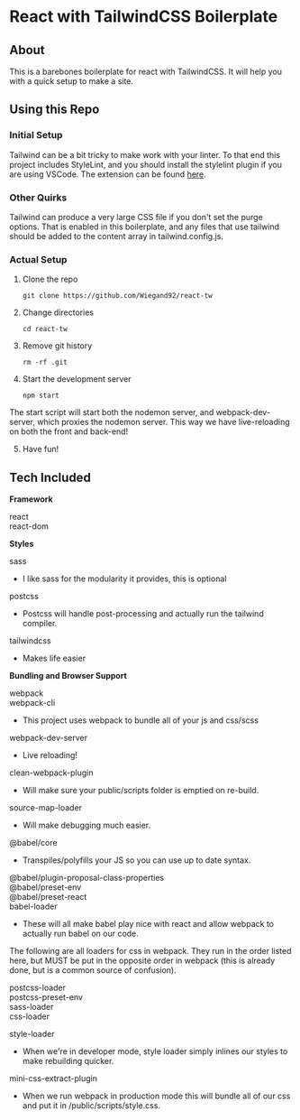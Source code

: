 # React with TailwindCSS Boilerplate

## About

This is a barebones boilerplate for react with TailwindCSS. It will help you with a quick setup to make a site.

## Using this Repo

### **Initial Setup**

Tailwind can be a bit tricky to make work with your linter. To that end this project includes StyleLint, and you should install the stylelint plugin if you are using VSCode. The extension can be found [here](https://marketplace.visualstudio.com/items?itemName=stylelint.vscode-stylelint).

### **Other Quirks**

Tailwind can produce a very large CSS file if you don't set the purge options. That is enabled in this boilerplate, and any files that use tailwind should be added to the content array in tailwind.config.js.

### **Actual Setup**

1. Clone the repo 

    ```git clone https://github.com/Wiegand92/react-tw```

2. Change directories

    ```cd react-tw```

3. Remove git history

    ```rm -rf .git```

4. Start the development server 
    
    ```npm start```

  The start script will start both the nodemon server, and webpack-dev-server, which proxies the nodemon server. This way we have live-reloading on both the front and back-end!

5. Have fun!

## Tech Included


  **Framework**

  react  
  react-dom

  **Styles**

  sass

  - I like sass for the modularity it provides, this is optional 

  postcss

  - Postcss will handle post-processing and actually run the tailwind compiler.

  tailwindcss    

  - Makes life easier


  **Bundling and Browser Support**

  webpack  
  webpack-cli

  - This project uses webpack to bundle all of your js and css/scss

  webpack-dev-server

  - Live reloading!

  clean-webpack-plugin

  - Will make sure your public/scripts folder is emptied on re-build.

  source-map-loader    

  - Will make debugging much easier.

  @babel/core

  - Transpiles/polyfills your JS so you can use up to date syntax.

  @babel/plugin-proposal-class-properties  
  @babel/preset-env  
  @babel/preset-react  
  babel-loader  

  - These will all make babel play nice with react and allow webpack to actually run babel on our code.
  
  The following are all loaders for css in webpack. They run in the order listed here, but MUST be put in the opposite order in webpack (this is already done, but is a common source of confusion).

  postcss-loader  
  postcss-preset-env    
  sass-loader  
  css-loader    

  style-loader    

  - When we're in developer mode, style loader simply inlines our styles to make rebuilding quicker.

  mini-css-extract-plugin    

  - When we run webpack in production mode this will bundle all of our css and put it in /public/scripts/style.css.